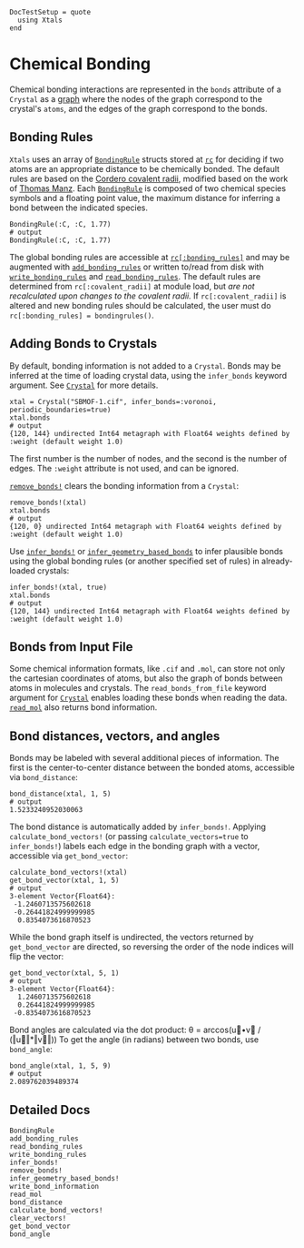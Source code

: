 ```@meta
DocTestSetup = quote
  using Xtals
end
```

# Chemical Bonding

Chemical bonding interactions are represented in the `bonds` attribute of a `Crystal` as a [graph](https://github.com/JuliaGraphs/MetaGraphs.jl) where the nodes of the graph correspond to the crystal's `atoms`, and the edges of the graph correspond to the bonds.

## Bonding Rules

`Xtals` uses an array of [`BondingRule`](@ref) structs stored at [`rc`](@ref) for deciding if two atoms are an appropriate distance to be chemically bonded.  The default rules are based on the [Cordero covalent radii](doi.org/10.1039/B801115J), modified based on the work of [Thomas Manz](doi.org/10.1039/c9ra07327b).  Each [`BondingRule`](@ref) is composed of two chemical species symbols and a floating point value, the maximum distance for inferring a bond between the indicated species.


```jldoctest; output=false
BondingRule(:C, :C, 1.77)
# output
BondingRule(:C, :C, 1.77)
```

The global bonding rules are accessible at [`rc[:bonding_rules]`](@ref) and may be augmented with [`add_bonding_rules`](@ref) or written to/read from disk with [`write_bonding_rules`](@ref) and [`read_bonding_rules`](@ref).  The default rules are determined from `rc[:covalent_radii]` at module load, but *are not recalculated upon changes to the covalent radii.*  If `rc[:covalent_radii]` is altered and new bonding rules should be calculated, the user must do `rc[:bonding_rules] = bondingrules()`.

## Adding Bonds to Crystals

By default, bonding information is not added to a `Crystal`. Bonds may be inferred at the time of loading crystal data, using the `infer_bonds` keyword argument.  See [`Crystal`](@ref) for more details.

```jldoctest bonds
xtal = Crystal("SBMOF-1.cif", infer_bonds=:voronoi, periodic_boundaries=true)
xtal.bonds
# output
{120, 144} undirected Int64 metagraph with Float64 weights defined by :weight (default weight 1.0)
```

The first number is the number of nodes, and the second is the number of edges.  The `:weight` attribute is not used, and can be ignored.

[`remove_bonds!`](@ref) clears the bonding information from a `Crystal`:

```jldoctest bonds
remove_bonds!(xtal)
xtal.bonds
# output
{120, 0} undirected Int64 metagraph with Float64 weights defined by :weight (default weight 1.0)
```

Use [`infer_bonds!`](@ref) or [`infer_geometry_based_bonds`](@ref) to infer plausible bonds using the global bonding rules (or another specified set of rules) in already-loaded crystals:

```jldoctest bonds
infer_bonds!(xtal, true)
xtal.bonds
# output
{120, 144} undirected Int64 metagraph with Float64 weights defined by :weight (default weight 1.0)
```

## Bonds from Input File

Some chemical information formats, like `.cif` and `.mol`, can store not only the cartesian coordinates of atoms, but also the graph of bonds between atoms in molecules and crystals.  The `read_bonds_from_file` keyword argument for [`Crystal`](@ref) enables loading these bonds when reading the data.  [`read_mol`](@ref) also returns bond information.

## Bond distances, vectors, and angles

Bonds may be labeled with several additional pieces of information.  The first is the center-to-center distance between the bonded atoms,
accessible via `bond_distance`:

```jldoctest bonds
bond_distance(xtal, 1, 5)
# output
1.5233240952030063
```

The bond distance is automatically added by `infer_bonds!`. Applying `calculate_bond_vectors!` (or passing `calculate_vectors=true` to `infer_bonds!`) labels each edge in the bonding graph with a vector, accessible via `get_bond_vector`:

```jldoctest bonds
calculate_bond_vectors!(xtal)
get_bond_vector(xtal, 1, 5)
# output
3-element Vector{Float64}:
 -1.2460713575602618
 -0.26441824999999985
  0.8354073616870523
```

While the bond graph itself is undirected, the vectors returned by `get_bond_vector` are directed, so reversing the order of the node indices will flip the vector:

```jldoctest bonds
get_bond_vector(xtal, 5, 1)
# output
3-element Vector{Float64}:
  1.2460713575602618
  0.26441824999999985
 -0.8354073616870523
```

Bond angles are calculated via the dot product: θ = arccos(u⃗•v⃗ / (‖u⃗‖*‖v⃗‖))
To get the angle (in radians) between two bonds, use `bond_angle`:

```jldoctest bonds
bond_angle(xtal, 1, 5, 9)
# output
2.089762039489374
```

## Detailed Docs

```@docs
BondingRule
add_bonding_rules
read_bonding_rules
write_bonding_rules
infer_bonds!
remove_bonds!
infer_geometry_based_bonds!
write_bond_information
read_mol
bond_distance
calculate_bond_vectors!
clear_vectors!
get_bond_vector
bond_angle
```
